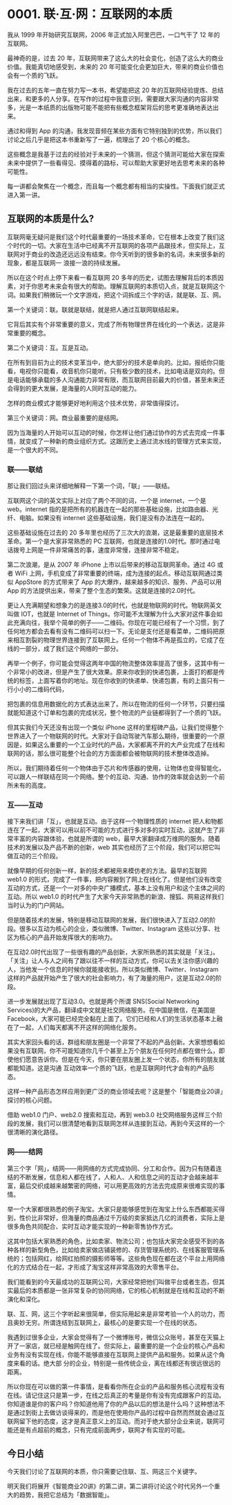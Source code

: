 # 0001. 联·互·⽹：互联⽹的本质
我从 1999 年开始研究互联网，2006 年正式加入阿里巴巴，一口气干了 12 年的互联网。

最神奇的是，过去 20 年，互联网带来了这么大的社会变化，创造了这么大的商业价值。我能真切地感受到，未来的 20 年可能变化会更加巨大，带来的商业价值也会有一个质的飞跃。

我在过去的五年一直在努力写一本书，希望能把这 20 年的互联网经验提炼、总结出来，和更多的人分享。在写作的过程中我意识到，需要跟大家沟通的内容非常多，光是一本纸质的出版物可能不能把有些概念框架背后的思考更准确地表达出来。

通过和得到 App 的沟通，我发现音频在某些方面有它特别独到的优势，所以我们讨论之后几乎是把这本书重新写了一遍，梳理出了 20 个核心的概念。

这些概念是我基于过去的经验对于未来的一个猜测，但这个猜测可能给大家在探索未来中提供了一些看得见、摸得着的路标，可以帮助大家更好地去思考未来的各种可能性。

每一讲都会聚焦在一个概念，而且每一个概念都有相当的实操性。下面我们就正式进入第一讲。

## 互联网的本质是什么?
互联网毫无疑问是我们这个时代最重要的一场技术革命，它在根本上改变了我们这个时代的一切。大家在生活中已经离不开互联网的各项产品跟技术，但实际上，互联网对于商业的改造还远远没有结束。你今天听到的很多新的名词，未来很多新的现象，都是互联网一
浪接一浪的持续发展。

所以在这个时点上停下来看一看互联网 20 多年的历史，试图去理解背后的本质因素，对于你思考未来会有很大的帮助。理解互联网的本质切入点，就是互联网这个词。如果我们稍微玩一个文字游戏，把这个词拆成三个字的话，就是联、互、网。

第一个关键词：联。联就是联结，就是把人通过互联网联结起来。

它背后其实有个非常重要的意义，完成了所有物理世界在线化的一个表达，这是非常重要的概念。

第二个关键词：互。互是互动。

在所有到目前为止的技术变革当中，绝大部分的技术是单向的。比如，报纸你只能看，电视你只能看，收音机你只能听。只有极少数的技术，比如电话是双向的。但是电话能够承载的多人沟通能力非常有限，而互联网目前最大的价值，甚至未来还会得到的更大发展，是海量的人同时互动的能力。

怎样的商业模式才能够更好地利用这个技术优势，非常值得探讨。

第三个关键词：网。商业最重要的是结网。

因为当海量的人开始可以互动的时候，你怎样让他们通过协作的方式去完成一件事情，就变成了一种新的商业组织方式。这跟历史上通过流水线的管理方式来实现，是一个很大的不同。

### 联——联结
那让我们回过头来详细地解释一下第一个词，「联」——联结。

互联网这个词的英文实际上对应了两个不同的词，一个是 internet，一个是 web。internet 指的是把所有的机器连在一起的那些基础设施，比如路由器、光纤、电脑。如果没有 internet 这些基础设施，我们是没有办法连在一起的。

这些基础设施在过去的 20 多年里也经历了三次大的浪潮，这是最重要的底层技术革命。第一个是大家非常熟悉的 PC 互联网，也就是连接的1.0时代。那时通过电话拨号上网是一件非常痛苦的事，速度非常慢，连接非常不稳定。

第二次浪潮，是从 2007 年 iPhone 上市以后带来的移动互联网革命。通过 4G 或者 WiFi 上网，手机变成了非常重要的终端，成为连接的起点。移动互联网通过类似 AppStore 的方式带来了 App 的大爆炸，越来越多的知识、服务、产品可以用 App 的方法提供出来，带来了整个生态的繁荣。这就是连接的2.0时代。

更让人充满期望和想象力的是连接3.0的时代，也就是物联网的时代。物联网英文叫做 IOT，也就是 Internet of Things。你可能不太理解为什么大家对这件事会如此充满向往，我举个简单的例子——二维码。你现在可能已经有了一个习惯，到了任何地方都会去看有没有二维码可以扫一下。无论是支付还是看菜单，二维码把原来相互割裂的物理世界连接到了互联网上。任何一个物体不再是孤立的，它成了在线的一部分，成了我们这个网络的一部分。

再举一个例子，你可能会觉得这两年中国的物流整体效率提高了很多，这其中有一个非常小的改进，但是产生了很大效果。原来你收到的快递包裹，上面打的都是传统的标签，上面写着你的地址。现在你收到的快递单、快递包裹，有的上面只有一行小小的二维码代码，

把包裹的信息用数据化的方式表达出来了。所以在物流的任何一个环节，只要扫描就能知道这个订单和包裹的完成状况，整个物流的产业链都得到了一个质的飞跃。

但其实我们今天还没有出现一个类似 iPhone 这样的里程碑产品，让我们觉得整个世界进入了一个物联网的时代。大家对于自动驾驶汽车那么期待，很重要的一个原因是，如果这么重要的一个工业时代的产品，大家都离不开的大产业完成了在线和联网的话，那么很可能整个社会的方方面面都会被物联网的技术整体改造掉。

所以，我们期待着任何一个物体由于芯片和传感器的使用，让物体也变得智能化，可以跟人一样联结在同一个网络。整个的互动、沟通、协作的效率就会达到一个前所未有的高度。

### 互——互动
接下来我们讲「互」，也就是互动。由于这样一个物理性质的 internet 把人和物都连在了一起，大家可以用以前不可能的方式进行多对多的实时互动，这就产生了非常丰富的内容跟体验，也就是所谓的 web，最早大家翻译成万维网的服务。随着技术的发展以及产品不断的创新，web 其实也经历了三个阶段，我们可以把它叫做互动的三个阶段。

就像早期的任何创新一样，新的技术都被用来模仿老的方法。最早的互联网 web1.0 的形式，完成了一件事，把内容搬到了网上在线化了。但是他们没有改变互动的方式，还是一个一对多的中央广播模式，基本上没有用户和这个主体之间的互动。所以 web1.0 的时代产生了大家今天非常熟悉的新浪、搜狐、网易这样我们当时认为的门户网站。

但是随着技术的发展，特别是移动互联网的发展，我们很快进入了互动2.0的阶段。很多以互动为核心的企业，类似微博、Twitter、Instagram 这些以分享、社区为核心的产品开始发挥很大的影响力。

在互动2.0时代出现了一些很有趣的产品创新，大家所熟悉的其实就是「关注」。「关注」让人与人之间有了跟以往不一样的互动方式，你可以去关注你感兴趣的人，当他发一个信息的时候你就能接收到。所以类似微博、Twitter、Instagram 这样的产品就开始产生了很大的社会影响力，有了海量的用户，这是互动2.0的阶段。

进一步发展就出现了互动3.0。也就是两个所谓 SNS(Social Networking Services)的大产品，翻译成中文就是社交网络服务。在中国是微信，在美国是 Facebook，大家可能已经完全黏在上面了。它们已经和人们的生活状态基本上融在了一起，人们每天都离不开这样的网络化服务。

其实大家回头看的话，群组和朋友圈是一个非常了不起的产品创新。大家想想看如果没有互联网，你不可能知道你几千个甚至上万个朋友在任何时点都在做什么，即使他们愿意告诉你。但是在今天，你只要在朋友圈上发一个状态，你所有的朋友就都能知道。这是沟通
互动效率一个质的飞跃，也是互联网时代才会有的产品形态。

这样一种产品形态怎样应用到更广泛的商业领域去呢？这是整个「智能商业20讲」探讨的核心问题。

借助 web1.0 门户、web2.0 搜索和互动，再到 web3.0 社交网络服务这样三个阶段的发展，我们可以很清楚地看到互联网怎样从连接到互动，再到今天这样的一个很清晰的演化路径。

### 网——结网
第三个字「网」，结网——用网络的方式完成协同、分工和合作。因为只有随着连结的不断发展，信息和人都在线了，人和人、人和信息之间的互动才会越来越丰富，最后交织成越来越繁密的网络，可以用更高效的方法去完成原来很难实现的事情。

举一个大家都很熟悉的例子淘宝。大家只是能够感觉到在淘宝上什么东西都能买得到，性价比非常好，但海量的商品通过千万级的卖家抵达几亿的消费者，实际上是很多角色共同配合、实时互动才能实现的一种新零售协作方式。

这其中包括大家熟悉的角色，比如卖家、物流公司；也包括大家完全感受不到的各种各样的新型角色，比如给卖家做店铺装修的、存货管理系统的、在线客服管理系统的；包括网红，给网红拍照的摄影师等等。这些角色现在都在这个平台上用网络化的方式结合在一起，才形成了淘宝这样非常高效的大零售平台。

我们能看到的今天最成功的互联网公司，大家经常把他们叫做平台或者生态，但其实最后的本质都是一张非常复杂的协同网络，它的核心机制就是在线和互动的不断演化和深化。

联、互、网，这三个字听起来很简单，但实际用起来是非常考验一个人的功力，而且奥妙无穷。所谓连结到互联网上，最核心的是要实现一个在线的状态。

我遇到过很多企业，大家会觉得有了一个微博账号，微信公众账号，甚至在天猫上开了一家店，就已经是触网在线了。但实际上，最重要的是一个企业的核心产品和业务有没有实现在线，你能不能够直接在互联网上提供产品和服务。如果从这个角度来看的话。绝大部
分的企业，特别是一些传统企业，离在线都还有很远很远的距离。

所以你现在可以做的第一件事情，是看看你所在企业的产品和服务核心流程有没有在线。请记住这只是第一步，在线之后真正的考量是你有没有完成跟客户的互动。你知道谁是你的客户吗？你知道他用了你的产品以后的想法是什么吗？这种想法不是通过到街上去做访谈得来的，而是他在使用你产品的过程中自然而然就会通过互联网留下他的态度，这才是真正意义上的互动。而对于绝大部分企业来说，联网可能还是有点超前的概念，只有完成前面两步，联网才有实现的可能。

## 今日小结
今天我们讨论了互联网的本质，你只需要记住联、互、网这三个关键字。

明天我们将展开《智能商业20讲》的第二讲，第二讲将讨论这个时代另外一个重大的趋势，我把它总结为「数据智能」。



